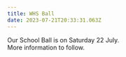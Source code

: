 ```yaml
---
title: WHS Ball
date: 2023-07-21T20:33:31.063Z
---
```

Our School Ball is on Saturday 22 July.  
More information to follow.